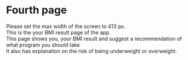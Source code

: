 <h1>Fourth page</h1>
Please set the max width of the screen to 413 px.<br>
This is the your BMI result page of the app.<br>
This page shows you, your BMI result and suggest a recommendation of what program you should take<br>
It also has explanation on the risk of being underweight or overweight.
